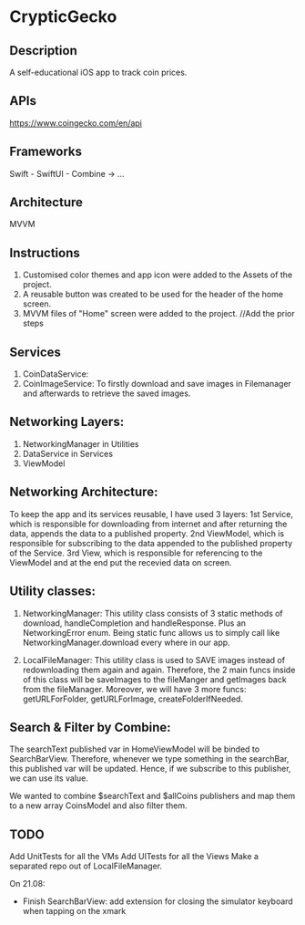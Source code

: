 # CrypticGecko

## Description
A self-educational iOS app to track coin prices.

## APIs
https://www.coingecko.com/en/api

## Frameworks
Swift - SwiftUI - Combine -> ...

## Architecture
MVVM

## Instructions
1. Customised color themes and app icon were added to the Assets of the project.
2. A reusable button was created to be used for the header of the home screen.
3. MVVM files of "Home" screen were added to the project.
//Add the prior steps

## Services
1. CoinDataService: 
2. CoinImageService: To firstly download and save images in Filemanager and afterwards to retrieve the saved images.

## Networking Layers:
1. NetworkingManager in Utilities
2. DataService in Services
3. ViewModel

## Networking Architecture:
To keep the app and its services reusable, I have used 3 layers:
1st Service, which is responsible for downloading from internet and after returning the data, appends the data to a published property.
2nd ViewModel, which is responsible for subscribing to the data appended to the published property of the Service.
3rd View, which is responsible for referencing to the ViewModel and at the end put the recevied data on screen.

## Utility classes:
1. NetworkingManager: This utility class consists of 3 static methods of download, handleCompletion and handleResponse. Plus an NetworkingError enum.
Being static func allows us to simply call like NetworkingManager.download every where in our app.
 
2. LocalFileManager: This utility class is used to SAVE images instead of redownloading them again and again. 
Therefore, the 2 main funcs inside of this class will be saveImages to the fileManger and getImages back from the fileManager.
Moreover, we will have 3 more funcs: getURLForFolder, getURLForImage, createFolderIfNeeded.

## Search & Filter by Combine:
The searchText published var in HomeViewModel will be binded to SearchBarView. Therefore, whenever we type something in the searchBar, this published var will be updated.
Hence, if we subscribe to this publisher, we can use its value.

We wanted to combine $searchText and $allCoins publishers and map them to a new array CoinsModel and also filter them.
 

## TODO
Add UnitTests for all the VMs
Add UITests for all the Views
Make a separated repo out of LocalFileManager.

On 21.08: 
- Finish SearchBarView:
add extension for closing the simulator keyboard when tapping on the xmark


